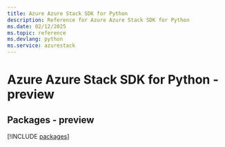 ```yaml
---
title: Azure Azure Stack SDK for Python
description: Reference for Azure Azure Stack SDK for Python
ms.date: 02/12/2025
ms.topic: reference
ms.devlang: python
ms.service: azurestack
---
```

# Azure Azure Stack SDK for Python - preview
## Packages - preview
[!INCLUDE [packages](azure-stack-index.md)]